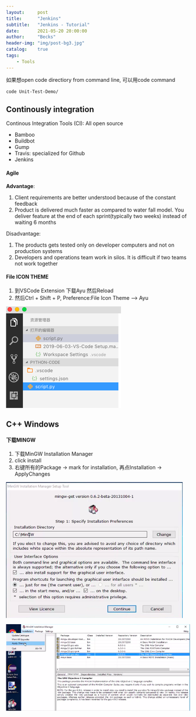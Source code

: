 ```yaml
---
layout:     post
title:      "Jenkins"
subtitle:   "Jenkins - Tutorial"
date:       2021-05-20 20:00:00
author:     "Becks"
header-img: "img/post-bg3.jpg"
catalog:    true
tags:
    - Tools
---
```


如果想open code directiory from command line, 可以用code command

```shell
code Unit-Test-Demo/

```

## Continously integration

Continous Integration Tools (CI): All open source

- Bamboo
- Buildbot
- Gump
- Travis: specialized for Github
- Jenkins


#### Agile

**Advantage**:

1. Client requirements are better understood because of the constant feedback
2. Product is delivered much faster as compared to water fall model. You deliver feature at the end of each sprint(typically two weeks) instead of waiting 6 months


Disadvantage:

1. The products gets tested only on developer computers and not on production systems
2. Developers and operations team work in silos. It is difficult if two teams not work together




#### File ICON THEME

1. 到VSCode Extension 下载Ayu 然后Reload
2. 然后Ctrl + Shift + P, Preference:File Icon Theme --> Ayu


![](/img/post/VSCode/File_Icon_Theme.png)




## C++ Windows

#### 下载MINGW

1. 下载MinGW Installation Manager
2. click install
3. 右键所有的Package -> mark for installation, 再点Installation ->  ApplyChanges

![](/img/post/VSCode/MinGW1.png)

![](/img/post/VSCode/MinGW2.png)
